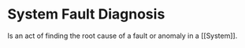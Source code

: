 # System Fault Diagnosis
Is an act of finding the root cause of a fault or anomaly in a [[System]]. 